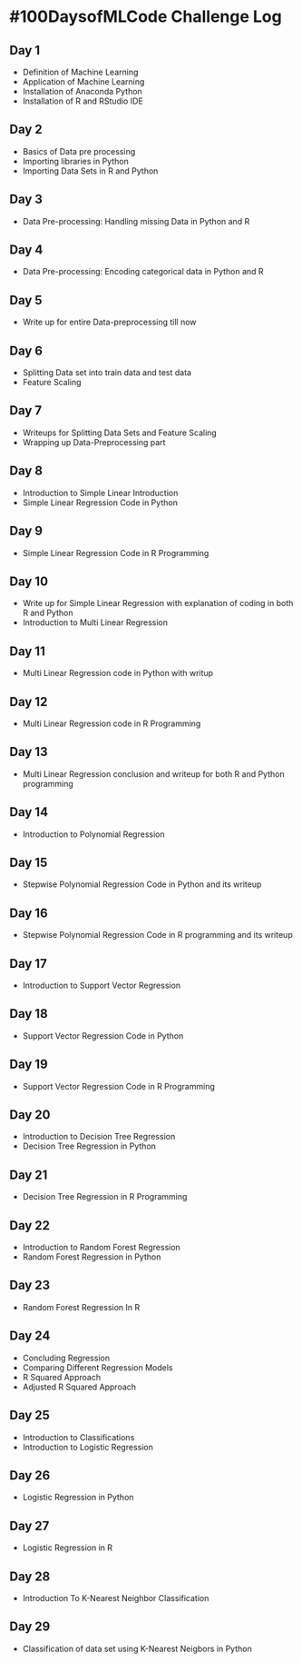 # #100DaysofMLCode Challenge Log

## Day 1
* Definition of Machine Learning
* Application of Machine Learning
* Installation of Anaconda Python
* Installation of R and RStudio IDE

## Day 2
* Basics of Data pre processing
* Importing libraries in Python
* Importing Data Sets in R and Python

## Day 3
* Data Pre-processing: Handling missing Data in Python and R

## Day 4
* Data Pre-processing: Encoding categorical data in Python and R

## Day 5
* Write up for entire Data-preprocessing till now

## Day 6
* Splitting Data set into train data and test data
* Feature Scaling

## Day 7
* Writeups for Splitting Data Sets and Feature Scaling
* Wrapping up Data-Preprocessing part

## Day 8
* Introduction to Simple Linear Introduction
* Simple Linear Regression Code in Python

## Day 9
* Simple Linear Regression Code in R Programming

## Day 10
* Write up for Simple Linear Regression with explanation of coding in both R and Python
* Introduction to Multi Linear Regression

## Day 11
* Multi Linear Regression code in Python with writup

## Day 12
* Multi Linear Regression code in R Programming

## Day 13
* Multi Linear Regression conclusion and writeup for both R and Python programming

## Day 14
* Introduction to Polynomial Regression

## Day 15
* Stepwise Polynomial Regression Code in Python and its writeup

## Day 16
* Stepwise Polynomial Regression Code in R programming and its writeup

## Day 17
* Introduction to Support Vector Regression 

## Day 18
* Support Vector Regression Code in Python

## Day 19
* Support Vector Regression Code in R Programming

## Day 20
* Introduction to Decision Tree Regression
* Decision Tree Regression in Python

## Day 21
* Decision Tree Regression in R Programming

## Day 22
* Introduction to Random Forest Regression
* Random Forest Regression in Python

## Day 23
* Random Forest Regression In R

## Day 24
* Concluding Regression 
* Comparing Different Regression Models
* R Squared Approach
* Adjusted R Squared Approach

## Day 25
* Introduction to Classifications
* Introduction to Logistic Regression

## Day 26
* Logistic Regression in Python

## Day 27
* Logistic Regression in R

## Day 28
* Introduction To K-Nearest Neighbor Classification

## Day 29
* Classification of data set using K-Nearest Neigbors in Python
